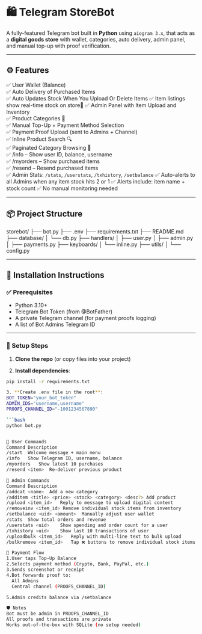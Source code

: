 # 🛍️ Telegram StoreBot

A fully-featured Telegram bot built in **Python** using `aiogram 3.x`, that acts as a **digital goods store** with wallet, categories, auto delivery, admin panel, and manual top-up with proof verification.

---

## ⚙️ Features

✅ User Wallet (Balance)  
✅ Auto Delivery of Purchased Items  
✅ Auto Updates Stock When You Upload Or Delete Items
✅ Item listings show real-time stock on store💼
✅ Admin Panel with Item Upload and Inventory  
✅ Product Categories 📂  
✅ Manual Top-Up + Payment Method Selection  
✅ Payment Proof Upload (sent to Admins + Channel)  
✅ Inline Product Search 🔍  
✅ Paginated Category Browsing 🔁  
✅ /info – Show user ID, balance, username  
✅ /myorders – Show purchased items  
✅ /resend – Resend purchased items  
✅ Admin Stats: `/stats`, `/userstats`, `/txhistory`, `/setbalance`
✅ Auto-alerts to all Admins when any item stock hits 2 or 1
✅ Alerts include: item name + stock count
✅ No manual monitoring needed

---

## 📦 Project Structure
storebot/
├── bot.py 
├── .env 
├── requirements.txt 
├── README.md 
├── database/ 
│ └── db.py 
├── handlers/ 
│ ├── user.py 
│ ├── admin.py 
│ ├── payments.py 
├── keyboards/ 
│ └── inline.py 
├── utils/ 
│ └── config.py


---

## 🧰 Installation Instructions

### ✅ Prerequisites

- Python 3.10+  
- Telegram Bot Token (from @BotFather)  
- A private Telegram channel (for payment proofs logging)  
- A list of Bot Admins Telegram ID

---

### 🔧 Setup Steps

1. **Clone the repo** (or copy files into your project)

2. **Install dependencies**:

```bash
pip install -r requirements.txt

3. **Create .env file in the root**:
BOT_TOKEN="your_bot_token"
ADMIN_IDS="username,username"
PROOFS_CHANNEL_ID="-1001234567890"

```bash
python bot.py


💬 User Commands
Command	Description
/start	Welcome message + main menu
/info	Show Telegram ID, username, balance
/myorders	Show latest 10 purchases
/resend <item>	Re-deliver previous product

🔐 Admin Commands
Command	Description
/addcat <name>	Add a new category
/additem <title> <price> <stock> <category> <desc?>	Add product
/upload <item_id>	Reply to message to upload digital content
/removeinv <item_id> Remove individual stock items from inventory
/setbalance <uid> <amount>	Manually adjust user wallet
/stats	Show total orders and revenue
/userstats <uid>	Show spending and order count for a user
/txhistory <uid>	Show last 10 transactions of user
/uploadbulk <item_id>	Reply with multi-line text to bulk upload
/bulkremove <item_id>	Tap ❌ buttons to remove individual stock items

📩 Payment Flow
1.User taps Top-Up Balance
2.Selects payment method (Crypto, Bank, PayPal, etc.)
3.Sends screenshot or receipt
4.Bot forwards proof to:
  All Admins
  Central channel (PROOFS_CHANNEL_ID)

5.Admin credits balance via /setbalance

🛡️ Notes
Bot must be admin in PROOFS_CHANNEL_ID
All proofs and transactions are private
Works out-of-the-box with SQLite (no setup needed)


